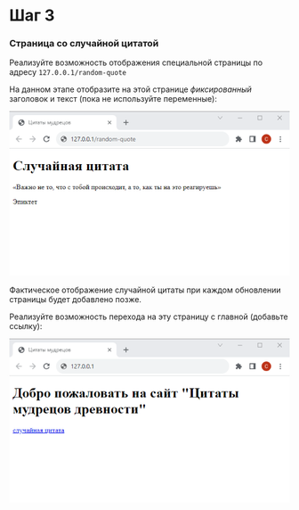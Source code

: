 # Шаг 3

### Страница со случайной цитатой

Реализуйте возможность отображения специальной страницы по адресу `127.0.0.1/random-quote`

На данном этапе отобразите на этой странице *фиксированный* заголовок и текст (пока не используйте переменные):

<kbd>
    <img src="images/02.png">
</kbd>

Фактическое отображение случайной цитаты при каждом обновлении страницы будет добавлено позже.

Реализуйте возможность перехода на эту страницу с главной (добавьте ссылку):

<kbd>
    <img src="images/03.png">
</kbd>






